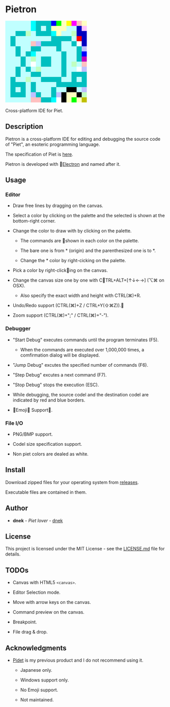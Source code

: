 # Pietron

<img src="src/images/Pietron.png" height="256px">

Cross-platform IDE for Piet.

## Description

Pietron is a cross-platform IDE for editing and debugging the source code of "Piet", an esoteric programming language.

The specification of Piet is [here](http://www.dangermouse.net/esoteric/piet.html).

Pietron is developed with [Electron](https://electronjs.org/) and named after it.

## Usage

### Editor

- Draw free lines by dragging on the canvas. 

- Select a color by clicking on the palette and the selected is shown at the bottom-right corner.

- Change the color to draw with by clicking on the palette.

  - The commands are shown in each color on the palette.

  - The bare one is from * (origin) and the parenthesized one is to *.

  - Change the * color by right-cicking on the palette.

- Pick a color by right-clicking on the canvas.

- Change the canvas size one by one with CTRL+ALT+[↑↓←→] (⌥⌘ on OSX).

  - Also specify the exact width and height with CTRL(⌘)+R.

- Undo/Redo support (CTRL(⌘)+Z / CTRL+Y(⇧⌘Z)).

- Zoom support (CTRL(⌘)+";" / CTRL(⌘)+"-").

### Debugger

- "Start Debug" executes commands until the program terminates (F5).

  - When the commands are executed over 1,000,000 times, a comfirmation dialog will be displayed.

- "Jump Debug" excutes the specified number of commands (F6).

- "Step Debug" excutes a next command (F7).

- "Stop Debug" stops the execution (ESC).

- While debugging, the source codel and the destination codel are indicated by red and blue borders.

- 🎨Emoji🐛 Support.

### File I/O

- PNG/BMP support.

- Codel size specification support.

- Non piet colors are dealed as white.

## Install

Download zipped files for your operating system from [releases](https://github.com/dnek/pietron/releases).

Executable files are contained in them.

## Author

- **dnek** - *Piet lover* - [dnek](https://github.com/dnek)

## License

This project is licensed under the MIT License - see the [LICENSE.md](LICENSE.md) file for details.

## TODOs

- Canvas with HTML5 `<canvas>`.

- Editor Selection mode.

- Move with arrow keys on the canvas.

- Command preview on the canvas.

- Breakpoint.

- File drag & drop.

## Acknowledgments

- [Pidet](https://github.com/dnek/Pidet) is my previous product and I do not recommend using it.

  - Japanese only.

  - Windows support only.

  - No Emoji support.

  - Not maintained.